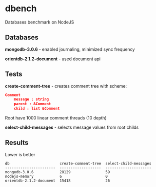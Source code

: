 # dbench
Databases benchmark on NodeJS

## Databases

**mongodb-3.0.6** - enabled journaling, minimized sync frequency

**orientdb-2.1.2-document** - used document api 

## Tests

**create-comment-tree** - creates comment tree with scheme:

```json
Comment
	message : string
	parent : &Comment
	child : list &Comment
```

Root have 1000 linear comment threads (10 depth)

**select-child-messages** - selects message values from root childs 

## Results

Lower is better

```
db                       create-comment-tree  select-child-messages
-----------------------  -------------------  ---------------------
mongodb-3.0.6            28129                59
nodejs-memory            6                    0
orientdb-2.1.2-document  15418                26
```
